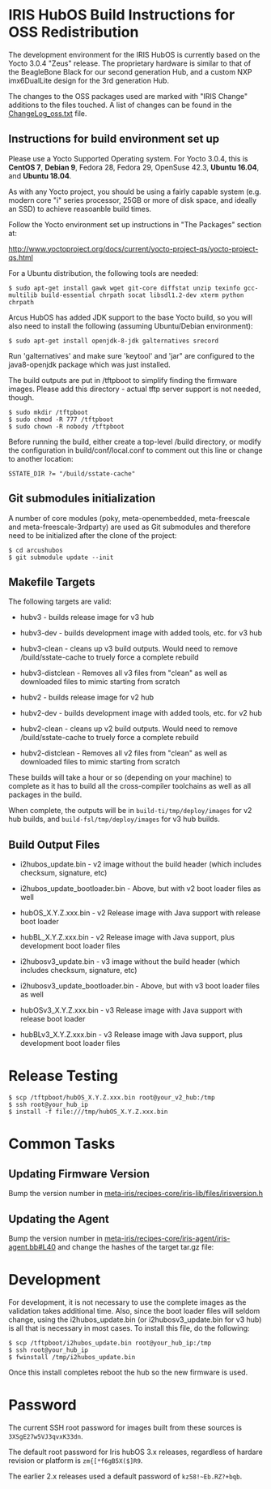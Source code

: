# IRIS HubOS Build Instructions for OSS Redistribution

The development environment for the IRIS HubOS is currently based on the
Yocto 3.0.4 "Zeus" release.  The proprietary hardware is similar to that
of the BeagleBone Black for our second generation Hub, and a custom
NXP imx6DualLite design for the 3rd generation Hub.

The changes to the OSS packages used are marked with "IRIS Change" additions
to the files touched.  A list of changes can be found in the [ChangeLog_oss.txt](ChangeLog_oss.txt)
file.



## Instructions for build environment set up

Please use a Yocto Supported Operating system. For Yocto 3.0.4, this is **CentOS 7**, **Debian 9**, Fedora 28, Fedora 29, OpenSuse 42.3, **Ubuntu 16.04**, and **Ubuntu 18.04**.

As with any Yocto project, you should be using a fairly capable system (e.g. modern core "i" series processor, 25GB or more of disk space, and ideally an SSD) to achieve reasoanble build times.

Follow the Yocto environment set up instructions in "The Packages" section at:

http://www.yoctoproject.org/docs/current/yocto-project-qs/yocto-project-qs.html

For a Ubuntu distribution, the following tools are needed:

`$ sudo apt-get install gawk wget git-core diffstat unzip texinfo gcc-multilib build-essential chrpath socat libsdl1.2-dev xterm python chrpath`

Arcus HubOS has added JDK support to the base Yocto build, so you will also
need to install the following (assuming Ubuntu/Debian environment):

`$ sudo apt-get install openjdk-8-jdk galternatives srecord`

Run 'galternatives' and make sure 'keytool' and 'jar" are configured to the
java8-openjdk package which was just installed.

The build outputs are put in /tftpboot to simplify finding the firmware
images.  Please add this directory - actual tftp server support is not needed,
though.

```
$ sudo mkdir /tftpboot
$ sudo chmod -R 777 /tftpboot
$ sudo chown -R nobody /tftpboot
```

Before running the build, either create a top-level /build directory, or modify
the configuration in build/conf/local.conf to comment out this line or change
to another location:

`SSTATE_DIR ?= "/build/sstate-cache"`


## Git submodules initialization

A number of core modules (poky, meta-openembedded, meta-freescale and
meta-freescale-3rdparty) are used as Git submodules and therefore need
to be initialized after the clone of the project:

```
$ cd arcushubos
$ git submodule update --init
```


## Makefile Targets

The following targets are valid:

* hubv3           - builds release image for v3 hub
* hubv3-dev       - builds development image with added tools, etc. for v3 hub
* hubv3-clean     - cleans up v3 build outputs. Would need to remove
                  /build/sstate-cache to truely force a complete rebuild
* hubv3-distclean - Removes all v3 files from "clean" as well as downloaded files
                  to mimic starting from scratch

* hubv2           - builds release image for v2 hub
* hubv2-dev       - builds development image with added tools, etc. for v2 hub
* hubv2-clean     - cleans up v2 build outputs. Would need to remove
                  /build/sstate-cache to truely force a complete rebuild
* hubv2-distclean - Removes all v2 files from "clean" as well as downloaded files
                  to mimic starting from scratch


These builds will take a hour or so (depending on your machine) to complete
as it has to build all the cross-compiler toolchains as well as all packages
in the build.

When complete, the outputs will be in `build-ti/tmp/deploy/images` for v2
hub builds, and `build-fsl/tmp/deploy/images` for v3 hub builds.


## Build Output Files

* i2hubos_update.bin - v2 image without the build header (which includes
                     checksum, signature, etc)
* i2hubos_update_bootloader.bin - Above, but with v2 boot loader files as well
* hubOS_X.Y.Z.xxx.bin - v2 Release image with Java support with release boot
                      loader
* hubBL_X.Y.Z.xxx.bin - v2 Release image with Java support, plus development
                      boot loader files

* i2hubosv3_update.bin - v3 image without the build header (which includes
                       checksum, signature, etc)
* i2hubosv3_update_bootloader.bin - Above, but with v3 boot loader files as well
* hubOSv3_X.Y.Z.xxx.bin - v3 Release image with Java support with release boot
                        loader
* hubBLv3_X.Y.Z.xxx.bin - v3 Release image with Java support, plus development
                        boot loader files

# Release Testing

```
$ scp /tftpboot/hubOS_X.Y.Z.xxx.bin root@your_v2_hub:/tmp
$ ssh root@your_hub_ip
$ install -f file:///tmp/hubOS_X.Y.Z.xxx.bin
```
# Common Tasks

## Updating Firmware Version

Bump the version number in [meta-iris/recipes-core/iris-lib/files/irisversion.h](meta-iris/recipes-core/iris-lib/files/irisversion.h)

## Updating the Agent

Bump the version number in [meta-iris/recipes-core/iris-agent/iris-agent.bb#L40](meta-iris/recipes-core/iris-agent/iris-agent.bb#L40) and change the hashes of the target tar.gz file:

# Development

For development, it is not necessary to use the complete images as the
validation takes additional time.  Also, since the boot loader files will
seldom change, using the i2hubos_update.bin (or i2hubosv3_update.bin for v3
hub) is all that is necessary in most cases.   To install this file, do the
following:


```
$ scp /tftpboot/i2hubos_update.bin root@your_hub_ip:/tmp
$ ssh root@your_hub_ip
$ fwinstall /tmp/i2hubos_update.bin
```

Once this install completes reboot the hub so the new firmware is used.

# Password

The current SSH root password for images built from these sources is `3XSgE27w5VJ3qvxK33dn`.

The default root password for Iris hubOS 3.x releases, regardless of hardare revision or platform is `zm{[*f6gB5X($]R9`.

The earlier 2.x releases used a default password of `kz58!~Eb.RZ?+bqb`.
